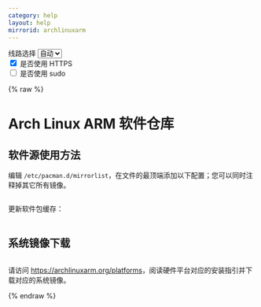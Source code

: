 ```yaml
---
category: help
layout: help
mirrorid: archlinuxarm
---
```


<!-- 本 markdown 从 tuna/mirrorz-help-ng 自动生成，如需修改请参阅该仓库 -->

<style>.z-help tmpl { display: none }</style>

<div class="z-wrap">
    <form class="z-form z-global" onchange="form_update(null)" onsubmit="return false">
        <div>
            <label for="e0a5cecb">线路选择</label>
            <select id="e0a5cecb" name="host">
                <option selected="selected" value="{{ site.url }}">自动</option>
                <option value="{{ site.urlv4 }}">IPv4</option>
                <option value="{{ site.urlv6 }}">IPv6</option>
            </select>
        </div>
        <div>
            <input id="144d763c" name="_scheme" type="checkbox" checked>
            <label for="144d763c">是否使用 HTTPS</label>
        </div>
        <div>
            <input id="4659e7da" name="_sudo" type="checkbox">
            <label for="4659e7da">是否使用 sudo</label>
        </div>
    </form>
</div>
{% raw %}
<div class="z-help"><h1>Arch Linux ARM 软件仓库</h1>
<h2>软件源使用方法</h2>
<p>编辑 <code>/etc/pacman.d/mirrorlist</code>，在文件的最顶端添加以下配置；您可以同时注释掉其它所有镜像。</p>
<div class="z-wrap"><form class="z-form" onchange="form_update(event)" onsubmit="return false"></form><pre class="z-code"></pre></div><tmpl z-lang="ini" z-path="/etc/pacman.d/mirrorlist">
Server = {{endpoint}}/$arch/$repo
</tmpl>
<p>更新软件包缓存：</p>
<div class="z-wrap"><form class="z-form" onchange="form_update(event)" onsubmit="return false"></form><pre class="z-code"></pre></div><tmpl z-lang="bash">
{{sudo}}pacman -Syy
</tmpl>
<h2>系统镜像下载</h2>
<div class="z-wrap"><form class="z-form" onchange="form_update(event)" onsubmit="return false"></form><pre class="z-code"></pre></div><tmpl>
{{endpoint}}
</tmpl>
<p>请访问 <a href="https://archlinuxarm.org/platforms">https://archlinuxarm.org/platforms</a>，阅读硬件平台对应的安装指引并下载对应的系统镜像。</p><script id="z-config" type="application/x-mirrorz-help">eyJfIjogIkFyY2ggTGludXggQVJNIFx1OGY2Zlx1NGVmNlx1NGVkM1x1NWU5MyIsICJibG9jayI6IFsidXNhZ2UiLCAiaW1hZ2UiXSwgImlucHV0Ijoge30sICJuYW1lIjogImFyY2hsaW51eGFybSJ9</script>
</div>

{% endraw %}

<script src="/static/js/mustache.js?{{ site.data['hash'] }}"></script>
<script src="/static/js/zdocs.js?{{ site.data['hash'] }}"></script>
